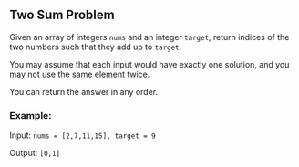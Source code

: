 ## Two Sum Problem

Given an array of integers `nums` and an integer `target`, return indices of the two numbers such that they add up to `target`.

You may assume that each input would have exactly one solution, and you may not use the same element twice.

You can return the answer in any order.

### Example:

Input: `nums = [2,7,11,15], target = 9`

Output: `[0,1]`
